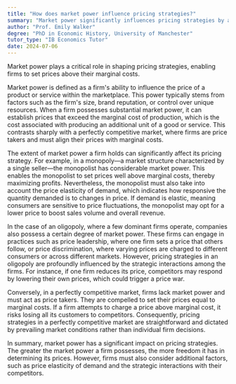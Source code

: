 ```yaml
---
title: "How does market power influence pricing strategies?"
summary: "Market power significantly influences pricing strategies by allowing firms to set prices above marginal cost."
author: "Prof. Emily Walker"
degree: "PhD in Economic History, University of Manchester"
tutor_type: "IB Economics Tutor"
date: 2024-07-06
---
```


Market power plays a critical role in shaping pricing strategies, enabling firms to set prices above their marginal costs.

Market power is defined as a firm's ability to influence the price of a product or service within the marketplace. This power typically stems from factors such as the firm's size, brand reputation, or control over unique resources. When a firm possesses substantial market power, it can establish prices that exceed the marginal cost of production, which is the cost associated with producing an additional unit of a good or service. This contrasts sharply with a perfectly competitive market, where firms are price takers and must align their prices with marginal costs.

The extent of market power a firm holds can significantly affect its pricing strategy. For example, in a monopoly—a market structure characterized by a single seller—the monopolist has considerable market power. This enables the monopolist to set prices well above marginal costs, thereby maximizing profits. Nevertheless, the monopolist must also take into account the price elasticity of demand, which indicates how responsive the quantity demanded is to changes in price. If demand is elastic, meaning consumers are sensitive to price fluctuations, the monopolist may opt for a lower price to boost sales volume and overall revenue.

In the case of an oligopoly, where a few dominant firms operate, companies also possess a certain degree of market power. These firms can engage in practices such as price leadership, where one firm sets a price that others follow, or price discrimination, where varying prices are charged to different consumers or across different markets. However, pricing strategies in an oligopoly are profoundly influenced by the strategic interactions among the firms. For instance, if one firm reduces its price, competitors may respond by lowering their own prices, which could trigger a price war.

Conversely, in a perfectly competitive market, firms lack market power and must act as price takers. They are compelled to set their prices equal to marginal costs. If a firm attempts to charge a price above marginal cost, it risks losing all its customers to competitors. Consequently, pricing strategies in a perfectly competitive market are straightforward and dictated by prevailing market conditions rather than individual firm decisions.

In summary, market power has a significant impact on pricing strategies. The greater the market power a firm possesses, the more freedom it has in determining its prices. However, firms must also consider additional factors, such as price elasticity of demand and the strategic interactions with their competitors.
    
